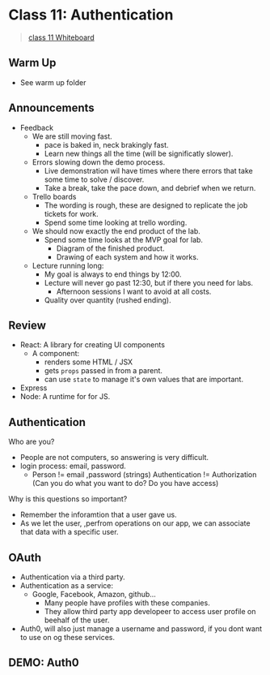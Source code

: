 # Class 11: Authentication

> [class 11 Whiteboard](https://projects.invisionapp.com/freehand/document/tcgd1Uxht)

## Warm Up

* See warm up folder

## Announcements

* Feedback
  * We are still moving fast.
    * pace is baked in, neck  brakingly fast.
    * Learn new things all the time (will be significatly slower).
  * Errors slowing down the demo process.
    * Live demonstration wil have times where there errors that take some time to solve / discover.
    * Take a break, take the pace down, and debrief when we return.
  * Trello boards
    * The wording is rough, these are designed to replicate the job tickets for work.
    * Spend some time looking at trello wording.
  * We should now exactly the end product of the lab.
    * Spend some time looks at the MVP goal for lab.
      * Diagram of the finished product.
      * Drawing of each system and how it works.
  * Lecture running long:
    * My goal is always to end things by 12:00.
    * Lecture will never go past 12:30, but if there you need for labs.
      * Afternoon sessions I want to avoid at all costs.
    * Quality over quantity (rushed ending).

## Review

* React: A library for creating UI components
  * A component:
    * renders some HTML / JSX
    * gets `props` passed in from a parent.
    * can use `state` to manage it's own values that are important.
* Express
* Node: A runtime for for JS.

## Authentication

Who are you?
* People are not computers, so answering is very difficult.
* login process: email, password.
  * Person != email ,password (strings)
Authentication != Authorization (Can you do what you want to do? Do you have access)

Why is this questions so important?
* Remember the inforamtion that a user gave us.
* As we let the user, ,perfrom operations on our app, we can associate that data with a specific user.

## OAuth

* Authentication via a third party.
* Authentication as a service:
  * Google, Facebook, Amazon, github...
    * Many people have profiles with these companies.
    * They allow third party app developeer to access user profile on beehalf of the user.
* Auth0, will also just manage a username and password, if you dont want to use on og these services.

## DEMO: Auth0
